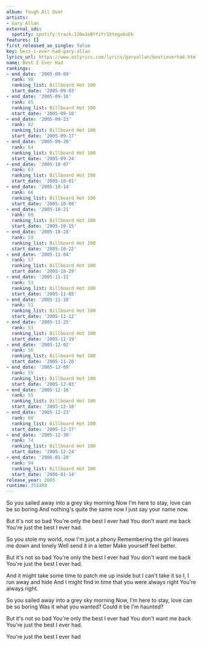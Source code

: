 ```yaml
---
album: Tough All Over
artists:
- Gary Allan
external_ids:
  spotify: spotify:track:120w1eBYfiYrSXtegu6uEb
features: []
first_released_as_single: false
key: best-i-ever-had-gary-allan
lyrics_url: https://www.azlyrics.com/lyrics/garyallan/bestieverhad.html
name: Best I Ever Had
rankings:
- end_date: '2005-09-09'
  rank: 98
  ranking_list: Billboard Hot 100
  start_date: '2005-09-03'
- end_date: '2005-09-16'
  rank: 85
  ranking_list: Billboard Hot 100
  start_date: '2005-09-10'
- end_date: '2005-09-23'
  rank: 82
  ranking_list: Billboard Hot 100
  start_date: '2005-09-17'
- end_date: '2005-09-30'
  rank: 64
  ranking_list: Billboard Hot 100
  start_date: '2005-09-24'
- end_date: '2005-10-07'
  rank: 63
  ranking_list: Billboard Hot 100
  start_date: '2005-10-01'
- end_date: '2005-10-14'
  rank: 66
  ranking_list: Billboard Hot 100
  start_date: '2005-10-08'
- end_date: '2005-10-21'
  rank: 60
  ranking_list: Billboard Hot 100
  start_date: '2005-10-15'
- end_date: '2005-10-28'
  rank: 59
  ranking_list: Billboard Hot 100
  start_date: '2005-10-22'
- end_date: '2005-11-04'
  rank: 57
  ranking_list: Billboard Hot 100
  start_date: '2005-10-29'
- end_date: '2005-11-11'
  rank: 53
  ranking_list: Billboard Hot 100
  start_date: '2005-11-05'
- end_date: '2005-11-18'
  rank: 51
  ranking_list: Billboard Hot 100
  start_date: '2005-11-12'
- end_date: '2005-11-25'
  rank: 53
  ranking_list: Billboard Hot 100
  start_date: '2005-11-19'
- end_date: '2005-12-02'
  rank: 56
  ranking_list: Billboard Hot 100
  start_date: '2005-11-26'
- end_date: '2005-12-09'
  rank: 55
  ranking_list: Billboard Hot 100
  start_date: '2005-12-03'
- end_date: '2005-12-16'
  rank: 55
  ranking_list: Billboard Hot 100
  start_date: '2005-12-10'
- end_date: '2005-12-23'
  rank: 60
  ranking_list: Billboard Hot 100
  start_date: '2005-12-17'
- end_date: '2005-12-30'
  rank: 74
  ranking_list: Billboard Hot 100
  start_date: '2005-12-24'
- end_date: '2006-01-20'
  rank: 94
  ranking_list: Billboard Hot 100
  start_date: '2006-01-14'
release_year: 2005
runtime: 251480
---
```

So you sailed away into a grey sky morning
Now I'm here to stay, love can be so boring
And nothing's quite the same now
I just say your name now.

But it's not so bad
You're only the best I ever had
You don't want me back
You're just the best I ever had.

So you stole my world, now I'm just a phony
Remembering the girl leaves me down and lonely
Well send it in a letter
Make yourself feel better.

But it's not so bad
You're only the best I ever had
You don't want me back
You're just the best I ever had.

And it might take some time to patch me up inside
but I can't take it so I, I run away and hide
And I might find in time that you were always right
You're always right.

So you sailed away into a grey sky morning
Now, I'm here to stay, love can be so boring
Was it what you wanted?
Could it be I'm haunted?

But it's not so bad
You're only the best I ever had
You don't want me back
You're just the best I ever had.

You're just the best I ever had
